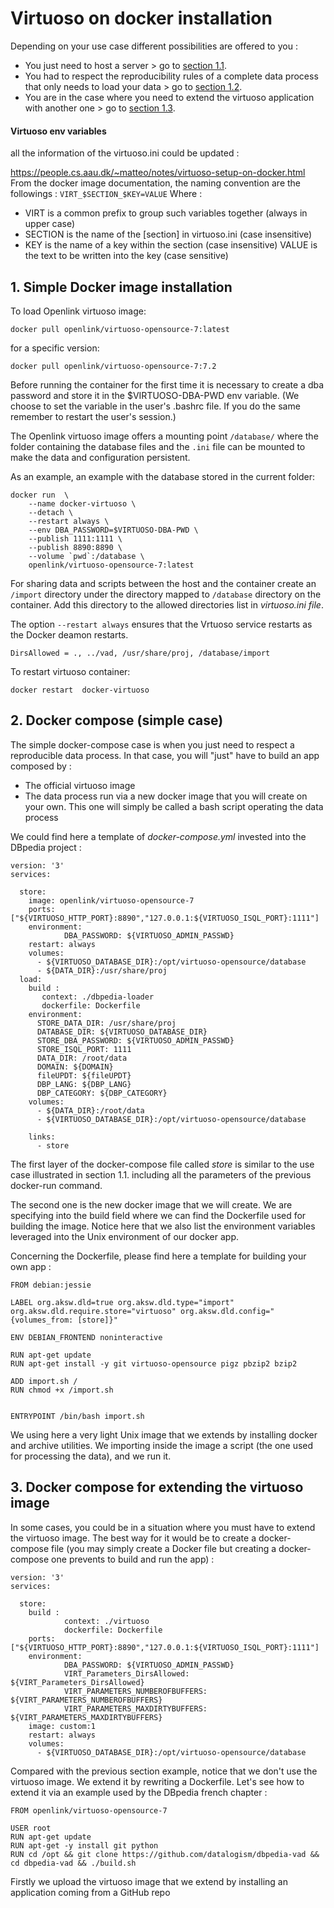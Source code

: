 # Virtuoso on docker installation

Depending on your use case different possibilities are offered to you :
* You just need to host a server > go to [section 1.1](#1-simple-docker-image-installation).
* You had to respect the reproducibility rules of a complete data process that only needs to load your data > go to [section 1.2](#2-docker-compose-simple-case).
* You are in the case where you need to extend the virtuoso application with another one > go to [section 1.3](#3-docker-compose-for-extending-the-virtuoso-image).


#### Virtuoso env variables

all the information of the virtuoso.ini could be updated :

https://people.cs.aau.dk/~matteo/notes/virtuoso-setup-on-docker.html
From the docker image documentation, the naming convention are the followings :
`VIRT_$SECTION_$KEY=VALUE` Where :
*    VIRT is a common prefix to group such  variables together (always in upper case)
*  SECTION is the name of the [section] in virtuoso.ini (case insensitive)
*   KEY is the name of a key within the section (case insensitive)
    VALUE is the text to be written into the key (case sensitive)

## 1. Simple Docker image installation

To load Openlink virtuoso image:
```
docker pull openlink/virtuoso-opensource-7:latest
```
for a specific version:
```
docker pull openlink/virtuoso-opensource-7:7.2
```
Before running the container for the first time it is necessary to create a dba password and store it in the $VIRTUOSO-DBA-PWD env variable. (We choose to set the variable in the user's .bashrc file. If you do the same remember to restart the user's session.)

The Openlink virtuoso image offers a mounting point `/database/` where the folder containing the database files and the `.ini` file can be mounted to make the data and configuration persistent.

As an example, an example with the database stored in the current folder:
```
docker run  \
    --name docker-virtuoso \
    --detach \
    --restart always \
    --env DBA_PASSWORD=$VIRTUOSO-DBA-PWD \
    --publish 1111:1111 \
    --publish 8890:8890 \
    --volume `pwd`:/database \
    openlink/virtuoso-opensource-7:latest
```
For sharing data and scripts between the host and the container create an `/import` directory under the directory mapped to `/database` directory on the container. Add this directory to the allowed directories list in *virtuoso.ini file*.

The option `--restart always` ensures that the Vrtuoso service restarts as the Docker deamon restarts.

```
DirsAllowed = ., ../vad, /usr/share/proj, /database/import
```
To restart virtuoso container:
```
docker restart  docker-virtuoso
```

## 2. Docker compose (simple case)

The simple docker-compose case is when you just need to respect a reproducible data process. In that case, you will "just" have to build an app composed by :
* The official virtuoso image
* The data process run via a new docker image that you will create on your own. This one will simply be called a bash script operating the data process

We could find here a template of *docker-compose.yml* invested into the DBpedia project :

```
version: '3'
services:

  store:
    image: openlink/virtuoso-opensource-7
    ports: ["${VIRTUOSO_HTTP_PORT}:8890","127.0.0.1:${VIRTUOSO_ISQL_PORT}:1111"]
    environment:
            DBA_PASSWORD: ${VIRTUOSO_ADMIN_PASSWD}
    restart: always
    volumes:
      - ${VIRTUOSO_DATABASE_DIR}:/opt/virtuoso-opensource/database
      - ${DATA_DIR}:/usr/share/proj
  load:
    build :
       context: ./dbpedia-loader
       dockerfile: Dockerfile
    environment:
      STORE_DATA_DIR: /usr/share/proj
      DATABASE_DIR: ${VIRTUOSO_DATABASE_DIR}
      STORE_DBA_PASSWORD: ${VIRTUOSO_ADMIN_PASSWD}
      STORE_ISQL_PORT: 1111
      DATA_DIR: /root/data
      DOMAIN: ${DOMAIN}
      fileUPDT: ${fileUPDT}
      DBP_LANG: ${DBP_LANG}
      DBP_CATEGORY: ${DBP_CATEGORY}
    volumes:
      - ${DATA_DIR}:/root/data
      - ${VIRTUOSO_DATABASE_DIR}:/opt/virtuoso-opensource/database

    links:
      - store
```

The first layer of the docker-compose file called *store* is similar to the use case illustrated in section 1.1. including all the parameters of the previous docker-run command.

The second one is the new docker image that we will create. We are specifying into the build field where we can find the Dockerfile used for building the image. Notice here that we also list the environment variables leveraged into the Unix environment of our docker app.

Concerning the Dockerfile, please find here a template for building your own app :
```
FROM debian:jessie

LABEL org.aksw.dld=true org.aksw.dld.type="import" org.aksw.dld.require.store="virtuoso" org.aksw.dld.config="{volumes_from: [store]}"

ENV DEBIAN_FRONTEND noninteractive

RUN apt-get update
RUN apt-get install -y git virtuoso-opensource pigz pbzip2 bzip2

ADD import.sh /
RUN chmod +x /import.sh


ENTRYPOINT /bin/bash import.sh

```
We using here a very light Unix image that we extends by installing docker and archive utilities. We importing inside the image a script (the one used for processing the data), and we run it.


## 3. Docker compose for extending the virtuoso image

In some cases, you could be in a situation where you must have to extend the virtuoso image. The best way for it would be to create a docker-compose file (you may simply create a Docker file but creating a docker-compose one prevents to build and run the app) :
```
version: '3'
services:

  store:
    build :
            context: ./virtuoso
            dockerfile: Dockerfile
    ports: ["${VIRTUOSO_HTTP_PORT}:8890","127.0.0.1:${VIRTUOSO_ISQL_PORT}:1111"]
    environment:
            DBA_PASSWORD: ${VIRTUOSO_ADMIN_PASSWD}
            VIRT_Parameters_DirsAllowed: ${VIRT_Parameters_DirsAllowed}
            VIRT_PARAMETERS_NUMBEROFBUFFERS: ${VIRT_PARAMETERS_NUMBEROFBUFFERS}
            VIRT_PARAMETERS_MAXDIRTYBUFFERS: ${VIRT_PARAMETERS_MAXDIRTYBUFFERS}
    image: custom:1
    restart: always
    volumes:
      - ${VIRTUOSO_DATABASE_DIR}:/opt/virtuoso-opensource/database
```
Compared with the previous section example, notice that we don't use the virtuoso image. We extend it by rewriting a Dockerfile. Let's see how to extend it via an example used by the DBpedia french chapter :
```
FROM openlink/virtuoso-opensource-7

USER root
RUN apt-get update
RUN apt-get -y install git python
RUN cd /opt && git clone https://github.com/datalogism/dbpedia-vad && cd dbpedia-vad && ./build.sh

```
Firstly we upload the virtuoso image that we extend by installing an application coming from a GitHub repo
